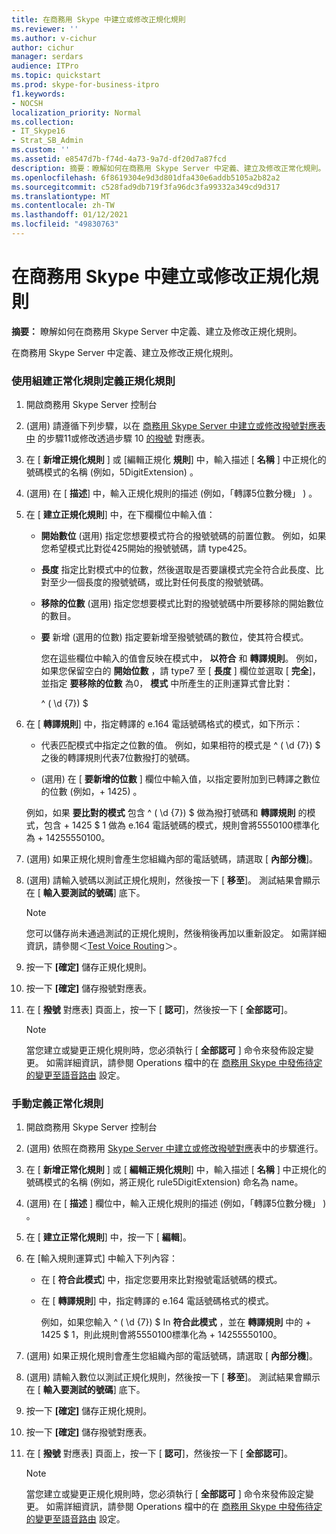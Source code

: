 ```yaml
---
title: 在商務用 Skype 中建立或修改正規化規則
ms.reviewer: ''
ms.author: v-cichur
author: cichur
manager: serdars
audience: ITPro
ms.topic: quickstart
ms.prod: skype-for-business-itpro
f1.keywords:
- NOCSH
localization_priority: Normal
ms.collection:
- IT_Skype16
- Strat_SB_Admin
ms.custom: ''
ms.assetid: e8547d7b-f74d-4a73-9a7d-df20d7a87fcd
description: 摘要：瞭解如何在商務用 Skype Server 中定義、建立及修改正常化規則。
ms.openlocfilehash: 6f8619304e9d3d801dfa430e6addb5105a2b82a2
ms.sourcegitcommit: c528fad9db719f3fa96dc3fa99332a349cd9d317
ms.translationtype: MT
ms.contentlocale: zh-TW
ms.lasthandoff: 01/12/2021
ms.locfileid: "49830763"
---
```

# <a name="create-or-modify-a-normalization-rule-in-skype-for-business"></a>在商務用 Skype 中建立或修改正規化規則

**摘要：** 瞭解如何在商務用 Skype Server 中定義、建立及修改正規化規則。

在商務用 Skype Server 中定義、建立及修改正規化規則。

### <a name="to-define-a-normalization-rule-by-using-build-a-normalization-rule"></a>使用組建正常化規則定義正規化規則

1. 開啟商務用 Skype Server 控制台

2.  (選用) 請遵循下列步驟，以在 [商務用 Skype Server 中建立或修改撥號對應表中](dial-plans.md) 的步驟11或修改透過步驟 10 [的撥號](https://technet.microsoft.com/library/a91f02df-cf60-40cf-82fe-e0342c118b91.aspx) 對應表。

3. 在 [ **新增正規化規則** ] 或 [編輯正規化 **規則**] 中，輸入描述 [ **名稱** ] 中正規化的號碼模式的名稱 (例如，5DigitExtension) 。

4.  (選用) 在 [ **描述**] 中，輸入正規化規則的描述 (例如，「轉譯5位數分機」 ) 。

5. 在 [ **建立正規化規則**] 中，在下欄欄位中輸入值：

   - **開始數位** (選用) 指定您想要模式符合的撥號號碼的前置位數。 例如，如果您希望模式比對從425開始的撥號號碼，請 type425。

   - **長度** 指定比對模式中的位數，然後選取是否要讓模式完全符合此長度、比對至少一個長度的撥號號碼，或比對任何長度的撥號號碼。

   - **移除的位數** (選用) 指定您想要模式比對的撥號號碼中所要移除的開始數位的數目。

   - **要** 新增 (選用的位數) 指定要新增至撥號號碼的數位，使其符合模式。

     您在這些欄位中輸入的值會反映在模式中， **以符合** 和 **轉譯規則**。 例如，如果您保留空白的 **開始位數** ，請 type7 至 [ **長度** ] 欄位並選取 [ **完全**]，並指定 **要移除的位數** 為0， **模式** 中所產生的正則運算式會比對：

     ^ ( \d {7}) $

6. 在 [ **轉譯規則**] 中，指定轉譯的 e.164 電話號碼格式的模式，如下所示：

   - 代表匹配模式中指定之位數的值。 例如，如果相符的模式是 ^ ( \d {7}) $ 之後的轉譯規則代表7位數撥打的號碼。

   -  (選用) 在 [ **要新增的位數** ] 欄位中輸入值，以指定要附加到已轉譯之數位的位數 (例如，+ 1425) 。

     例如，如果 **要比對的模式** 包含 ^ ( \d {7}) $ 做為撥打號碼和 **轉譯規則** 的模式，包含 + 1425 $ 1 做為 e.164 電話號碼的模式，規則會將5550100標準化為 + 14255550100。

7.  (選用) 如果正規化規則會產生您組織內部的電話號碼，請選取 [ **內部分機**]。

8.  (選用) 請輸入號碼以測試正規化規則，然後按一下 [ **移至**]。 測試結果會顯示在 [ **輸入要測試的號碼**] 底下。

    > [!NOTE]
    > 您可以儲存尚未通過測試的正規化規則，然後稍後再加以重新設定。 如需詳細資訊，請參閱＜[Test Voice Routing](https://technet.microsoft.com/library/d3aae909-fef6-440f-b144-0b62dc82bf5d.aspx)＞。

9. 按一下 **[確定]** 儲存正規化規則。

10. 按一下 **[確定]** 儲存撥號對應表。

11. 在 [ **撥號** 對應表] 頁面上，按一下 [ **認可**]，然後按一下 [ **全部認可**]。

    > [!NOTE]
    > 當您建立或變更正規化規則時，您必須執行 [ **全部認可** ] 命令來發佈設定變更。 如需詳細資訊，請參閱 Operations 檔中的在 [商務用 Skype 中發佈待定的變更至語音路由](voice-route-config-changes.md) 設定。

### <a name="to-define-a-normalization-rule-manually"></a>手動定義正常化規則

1. 開啟商務用 Skype Server 控制台

2.  (選用) 依照在商務用 [Skype Server 中建立或修改撥號對應](dial-plans.md)表中的步驟進行。

3. 在 [ **新增正常化規則** ] 或 [ **編輯正規化規則**] 中，輸入描述 [ **名稱** ] 中正規化的號碼模式的名稱 (例如，將正規化 rule5DigitExtension) 命名為 name。

4.  (選用) 在 [ **描述** ] 欄位中，輸入正規化規則的描述 (例如，「轉譯5位數分機」 ) 。

5. 在 [ **建立正常化規則**] 中，按一下 [ **編輯**]。

6. 在 [輸入規則運算式] 中輸入下列內容：

   - 在 [ **符合此模式**] 中，指定您要用來比對撥號電話號碼的模式。

   - 在 [ **轉譯規則**] 中，指定轉譯的 e.164 電話號碼格式的模式。

     例如，如果您輸入 ^ ( \d {7}) $ In **符合此模式** ，並在 **轉譯規則** 中的 + 1425 $ 1，則此規則會將5550100標準化為 + 14255550100。

7.  (選用) 如果正規化規則會產生您組織內部的電話號碼，請選取 [ **內部分機**]。

8.  (選用) 請輸入數位以測試正規化規則，然後按一下 [ **移至**]。 測試結果會顯示在 [ **輸入要測試的號碼**] 底下。

9. 按一下 **[確定]** 儲存正規化規則。

10. 按一下 **[確定]** 儲存撥號對應表。

11. 在 [ **撥號** 對應表] 頁面上，按一下 [ **認可**]，然後按一下 [ **全部認可**]。

    > [!NOTE]
    > 當您建立或變更正規化規則時，您必須執行 [ **全部認可** ] 命令來發佈設定變更。 如需詳細資訊，請參閱 Operations 檔中的在 [商務用 Skype 中發佈待定的變更至語音路由](voice-route-config-changes.md) 設定。


